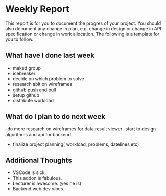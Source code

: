 # Weekly Report

This report is for you to document the progres of your project. You should also document any change in plan, e.g. change in design or change in API specification or change in work allocation. The following is a template for you to follow.

## What have I done last week
- maked group
- icebreaker
- decide on which problem to solve
- research abit on wireframes
- github push and pull 
- setup github
- distribute workload


## What do I plan to do next week

-do more research on wireframes for data result viewer
-start to design algorithms and api for backend
- finalize project planning( workload, problems, datelines etc)


## Additional Thoughts

-   VSCode is sick.
-   This addon is fabulous.
-   Lecturer is awesome. (yes he is)
-   Backend web dev vibes.
